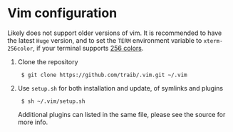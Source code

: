 Vim configuration
====

Likely does not support older versions of vim. It is recommended to have the latest `Huge` version, and to set the `TERM` environment variable to `xterm-256color`, if your terminal supports [256 colors](http://vim.wikia.com/wiki/256_colors_in_vim).

1. Clone the repository
    
        $ git clone https://github.com/traib/.vim.git ~/.vim

2. Use `setup.sh` for both installation and update, of symlinks and plugins
        
        $ sh ~/.vim/setup.sh
    Additional plugins can listed in the same file, please see the source for more info.
